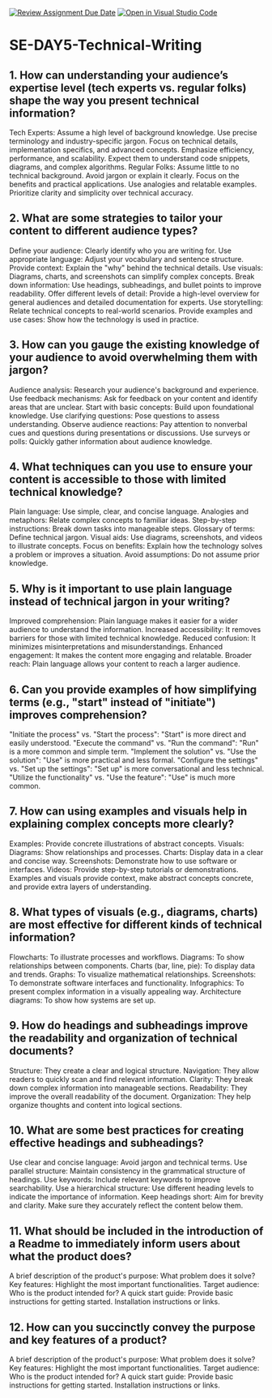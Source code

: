 [![Review Assignment Due Date](https://classroom.github.com/assets/deadline-readme-button-22041afd0340ce965d47ae6ef1cefeee28c7c493a6346c4f15d667ab976d596c.svg)](https://classroom.github.com/a/zsAR-pyY)
[![Open in Visual Studio Code](https://classroom.github.com/assets/open-in-vscode-2e0aaae1b6195c2367325f4f02e2d04e9abb55f0b24a779b69b11b9e10269abc.svg)](https://classroom.github.com/online_ide?assignment_repo_id=18597013&assignment_repo_type=AssignmentRepo)
# SE-DAY5-Technical-Writing
## 1. How can understanding your audience’s expertise level (tech experts vs. regular folks) shape the way you present technical information?
Tech Experts:
Assume a high level of background knowledge.
Use precise terminology and industry-specific jargon.
Focus on technical details, implementation specifics, and advanced concepts.
Emphasize efficiency, performance, and scalability.
Expect them to understand code snippets, diagrams, and complex algorithms.
Regular Folks:
Assume little to no technical background.
Avoid jargon or explain it clearly.
Focus on the benefits and practical applications.
Use analogies and relatable examples.
Prioritize clarity and simplicity over technical accuracy.
## 2. What are some strategies to tailor your content to different audience types?
Define your audience: Clearly identify who you are writing for.
Use appropriate language: Adjust your vocabulary and sentence structure.
Provide context: Explain the "why" behind the technical details.
Use visuals: Diagrams, charts, and screenshots can simplify complex concepts.
Break down information: Use headings, subheadings, and bullet points to improve readability.
Offer different levels of detail: Provide a high-level overview for general audiences and detailed documentation for experts.
Use storytelling: Relate technical concepts to real-world scenarios.
Provide examples and use cases: Show how the technology is used in practice.
## 3. How can you gauge the existing knowledge of your audience to avoid overwhelming them with jargon?
Audience analysis: Research your audience's background and experience.
Use feedback mechanisms: Ask for feedback on your content and identify areas that are unclear.
Start with basic concepts: Build upon foundational knowledge.
Use clarifying questions: Pose questions to assess understanding.
Observe audience reactions: Pay attention to nonverbal cues and questions during presentations or discussions.
Use surveys or polls: Quickly gather information about audience knowledge.
## 4. What techniques can you use to ensure your content is accessible to those with limited technical knowledge?
Plain language: Use simple, clear, and concise language.
Analogies and metaphors: Relate complex concepts to familiar ideas.
Step-by-step instructions: Break down tasks into manageable steps.
Glossary of terms: Define technical jargon.
Visual aids: Use diagrams, screenshots, and videos to illustrate concepts.
Focus on benefits: Explain how the technology solves a problem or improves a situation.
Avoid assumptions: Do not assume prior knowledge.
## 5. Why is it important to use plain language instead of technical jargon in your writing?
Improved comprehension: Plain language makes it easier for a wider audience to understand the information.
Increased accessibility: It removes barriers for those with limited technical knowledge.
Reduced confusion: It minimizes misinterpretations and misunderstandings.
Enhanced engagement: It makes the content more engaging and relatable.
Broader reach: Plain language allows your content to reach a larger audience.
## 6. Can you provide examples of how simplifying terms (e.g., "start" instead of "initiate") improves comprehension?
"Initiate the process" vs. "Start the process": "Start" is more direct and easily understood.
"Execute the command" vs. "Run the command": "Run" is a more common and simple term.
"Implement the solution" vs. "Use the solution": "Use" is more practical and less formal.
"Configure the settings" vs. "Set up the settings": "Set up" is more conversational and less technical.
"Utilize the functionality" vs. "Use the feature": "Use" is much more common.
## 7. How can using examples and visuals help in explaining complex concepts more clearly?
Examples: Provide concrete illustrations of abstract concepts.
Visuals:
Diagrams: Show relationships and processes.
Charts: Display data in a clear and concise way.
Screenshots: Demonstrate how to use software or interfaces.
Videos: Provide step-by-step tutorials or demonstrations.
Examples and visuals provide context, make abstract concepts concrete, and provide extra layers of understanding.
## 8. What types of visuals (e.g., diagrams, charts) are most effective for different kinds of technical information?
Flowcharts: To illustrate processes and workflows.
Diagrams: To show relationships between components.
Charts (bar, line, pie): To display data and trends.
Graphs: To visualize mathematical relationships.
Screenshots: To demonstrate software interfaces and functionality.
Infographics: To present complex information in a visually appealing way.
Architecture diagrams: To show how systems are set up.
## 9. How do headings and subheadings improve the readability and organization of technical documents?
Structure: They create a clear and logical structure.
Navigation: They allow readers to quickly scan and find relevant information.
Clarity: They break down complex information into manageable sections.
Readability: They improve the overall readability of the document.
Organization: They help organize thoughts and content into logical sections.
## 10. What are some best practices for creating effective headings and subheadings?
Use clear and concise language: Avoid jargon and technical terms.
Use parallel structure: Maintain consistency in the grammatical structure of headings.
Use keywords: Include relevant keywords to improve searchability.
Use a hierarchical structure: Use different heading levels to indicate the importance of information.
Keep headings short: Aim for brevity and clarity.
Make sure they accurately reflect the content below them.
## 11. What should be included in the introduction of a Readme to immediately inform users about what the product does?
A brief description of the product's purpose: What problem does it solve?
Key features: Highlight the most important functionalities.
Target audience: Who is the product intended for?
A quick start guide: Provide basic instructions for getting started.
Installation instructions or links.
## 12. How can you succinctly convey the purpose and key features of a product?
A brief description of the product's purpose: What problem does it solve?
Key features: Highlight the most important functionalities.
Target audience: Who is the product intended for?
A quick start guide: Provide basic instructions for getting started.
Installation instructions or links.

